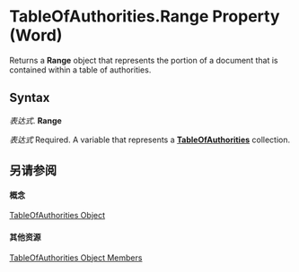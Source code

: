 
# TableOfAuthorities.Range Property (Word)

Returns a  **Range** object that represents the portion of a document that is contained within a table of authorities.


## Syntax

 _表达式_. **Range**

 _表达式_ Required. A variable that represents a **[TableOfAuthorities](abd7d600-8b20-0752-4629-8a4f5193dd5d.md)** collection.


## 另请参阅


#### 概念


[TableOfAuthorities Object](abd7d600-8b20-0752-4629-8a4f5193dd5d.md)
#### 其他资源


[TableOfAuthorities Object Members](http://msdn.microsoft.com/library/3e3c6fb0-044b-1b3d-5eff-4be354983675%28Office.15%29.aspx)